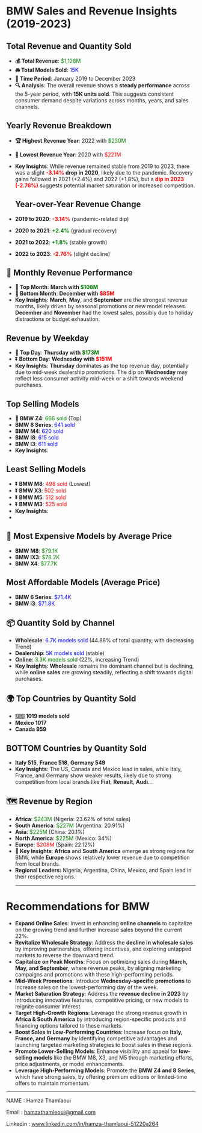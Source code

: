 
#  **BMW Sales and Revenue Insights (2019-2023)**

##  **Total Revenue and Quantity Sold**
- **💰 Total Revenue**: <span style="color:green;">$1,128M</span>
- **🚘 Total Models Sold**: <span style="color:blue;">15K</span>
- **📅 Time Period**: January 2019 to December 2023
- **🔍 Analysis**: The overall revenue shows a **steady performance** across the 5-year period, with **15K units sold**. This suggests consistent consumer demand despite variations across months, years, and sales channels.

##  **Yearly Revenue Breakdown**
- **🏆 Highest Revenue Year**: 2022 with <span style="color:green;">$230M</span>
- **🔻 Lowest Revenue Year**: 2020 with <span style="color:red;">$221M</span>
- **Key Insights**: While revenue remained stable from 2019 to 2023, there was a slight **<span style="color:red;">-3.14%</span> drop in 2020**, likely due to the pandemic. Recovery gains followed in 2021 (+2.4%) and 2022 (+1.8%), but a **<span style="color:red;">dip in 2023 (-2.76%)** suggests potential market saturation or increased competition.

  ## **Year-over-Year Revenue Change**
- **2019 to 2020**: **<span style="color:red;">-3.14%</span>** (pandemic-related dip)
- **2020 to 2021**: **<span style="color:green;">+2.4%</span>** (gradual recovery)
- **2021 to 2022**: **<span style="color:green;">+1.8%</span>** (stable growth)
- **2022 to 2023**: **<span style="color:red;">-2.76%</span>** (slight decline)

## 📅 **Monthly Revenue Performance**
- **🏅 Top Month**: **March with <span style="color:green;">$108M</span>**
- **🏅 Bottom Month**: **December with <span style="color:red;">$85M</span>**
- **Key Insights**: **March**, **May**, and **September** are the strongest revenue months, likely driven by seasonal promotions or new model releases. **December** and **November** had the lowest sales, possibly due to holiday distractions or budget exhaustion.

##  **Revenue by Weekday**
- **🚀 Top Day**: **Thursday with <span style="color:green;">$173M</span>**
- **⏬ Bottom Day**: **Wednesday with <span style="color:red;">$151M</span>**
- **Key Insights**: **Thursday** dominates as the top revenue day, potentially due to mid-week dealership promotions. The dip on **Wednesday** may reflect less consumer activity mid-week or a shift towards weekend purchases.


## **Top Selling Models**
- **🏅 BMW Z4**: <span style="color:green;">666 sold</span> (Top)
- **BMW 8 Series**: <span style="color:blue;">641 sold</span>
- **BMW M4**: <span style="color:blue;">620 sold</span>
- **BMW I8**: <span style="color:blue;">615 sold</span>
- **BMW I3**: <span style="color:blue;">611 sold</span>
- **Key Insights**: 

## **Least Selling Models**
- **⏬ BMW M8**: <span style="color:red;">498 sold</span> (Lowest)
- **⏬ BMW X3**: <span style="color:red;">502 sold</span>
- **⏬ BMW M5**: <span style="color:red;">512 sold</span>
- **⏬ BMW M3**: <span style="color:red;">525 sold</span>
- **Key Insights**:
- 
## 💸 **Most Expensive Models by Average Price**
- **BMW M8**: <span style="color:green;">$79.1K</span>
- **BMW iX3**: <span style="color:green;">$78.2K</span>
- **BMW X4**: <span style="color:green;">$77.7K</span>

## **Most Affordable Models (Average Price)**
- **BMW 6 Series**: <span style="color:blue;">$71.4K</span>
- **BMW i3**: <span style="color:blue;">$71.8K</span>

## 📦 **Quantity Sold by Channel**
- **Wholesale**: <span style="color:blue;">6.7K models sold</span> (44.86% of total quantity, with decreasing Trend)
- **Dealership**: <span style="color:blue;">5K models sold</span> (stable)
- **Online**: <span style="color:green;">3.3K models sold</span> (22%, increasing Trend)
- **Key Insights**: **Wholesale** remains the dominant channel but is declining, while **online sales** are growing steadily, reflecting a shift towards digital purchases.

## 🌍 **Top Countries by Quantity Sold**
- **🇺🇸 1019 models sold**
- **Mexico 1017**
- **Canada 959**
##  **BOTTOM Countries by Quantity Sold**
- **Italy 515**, **France 518**, **Germany 549**
- **Key Insights**: The US, Canada and Mexico lead in sales, while Italy, France, and Germany show weaker results, likely due to strong competition from local brands like **Fiat**, **Renault**, **Audi**...

## 🗺️ **Revenue by Region**
- **Africa**: <span style="color:green;">$243M</span> (Nigeria: 23.62% of total sales)
- **South America**: <span style="color:green;">$227M</span> (Argentina: 20.91%)
- **Asia**: <span style="color:green;">$225M</span> (China: 20.1%)
- **North America**: <span style="color:green;">$225M</span> (Mexico: 34%)
- **Europe**: <span style="color:red;">$208M</span> (Spain: 22.12%)
- **📝 Key Insights**: **Africa** and **South America** emerge as strong regions for BMW, while **Europe** shows relatively lower revenue due to competition from local brands.
- **Regional Leaders:** Nigeria, Argentina, China, Mexico, and Spain lead in their respective regions.
  ________________________________________________________________________________________


# Recommendations for BMW

- **Expand Online Sales**: Invest in enhancing **online channels** to capitalize on the growing trend and further increase sales beyond the current 22%.
- **Revitalize Wholesale Strategy**: Address the **decline in wholesale sales** by improving partnerships, offering incentives, and exploring untapped markets to reverse the downward trend.
- **Capitalize on Peak Months**: Focus on optimizing sales during **March, May, and September**, where revenue peaks, by aligning marketing campaigns and promotions with these high-performing periods.
- **Mid-Week Promotions**: Introduce **Wednesday-specific promotions** to increase sales on the lowest-performing day of the week.
- **Market Saturation Strategy**: Address the **revenue decline in 2023** by introducing innovative features, competitive pricing, or new models to reignite consumer interest.
- **Target High-Growth Regions**: Leverage the strong revenue growth in **Africa & South America** by introducing region-specific products and financing options tailored to these markets.
- **Boost Sales in Low-Performing Countries**: Increase focus on **Italy, France, and Germany** by identifying competitive advantages and launching targeted marketing strategies to boost sales in these regions.
- **Promote Lower-Selling Models**: Enhance visibility and appeal for **low-selling models** like the BMW M8, X3, and M5 through marketing efforts, price adjustments, or model enhancements.
- **Leverage High-Performing Models**: Promote the **BMW Z4 and 8 Series**, which have strong sales, by offering premium editions or limited-time offers to maintain momentum.



________________________________________

NAME : Hamza Thamlaoui

Email : hamzathamleoui@gmail.com

Linkedin : www.linkedin.com/in/hamza-thamlaoui-51220a264
